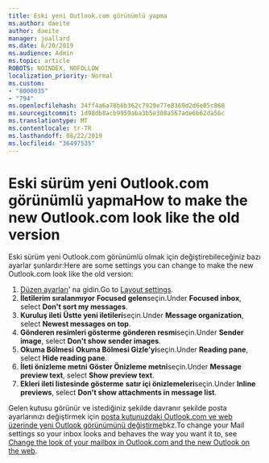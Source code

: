 ```yaml
---
title: Eski yeni Outlook.com görünümlü yapma
ms.author: daeite
author: daeite
manager: joallard
ms.date: 6/20/2019
ms.audience: Admin
ms.topic: article
ROBOTS: NOINDEX, NOFOLLOW
localization_priority: Normal
ms.custom:
- "8000035"
- "794"
ms.openlocfilehash: 34ff4a6a78b6b362c7929e77e8369d2d6e05c868
ms.sourcegitcommit: 1d98db8acb9959aba3b5e308a567ade6b62da56c
ms.translationtype: MT
ms.contentlocale: tr-TR
ms.lasthandoff: 08/22/2019
ms.locfileid: "36497535"
---
```

# <a name="how-to-make-the-new-outlookcom-look-like-the-old-version"></a><span data-ttu-id="f1805-102">Eski sürüm yeni Outlook.com görünümlü yapma</span><span class="sxs-lookup"><span data-stu-id="f1805-102">How to make the new Outlook.com look like the old version</span></span>

<span data-ttu-id="f1805-103">Eski sürüm yeni Outlook.com görünümlü olmak için değiştirebileceğiniz bazı ayarlar şunlardır:</span><span class="sxs-lookup"><span data-stu-id="f1805-103">Here are some settings you can change to make the new Outlook.com look like the old version:</span></span>

1. <span data-ttu-id="f1805-104">[Düzen ayarları](https://outlook.live.com/mail/options/mail/layout)' na gidin.</span><span class="sxs-lookup"><span data-stu-id="f1805-104">Go to [Layout settings](https://outlook.live.com/mail/options/mail/layout).</span></span>
1. <span data-ttu-id="f1805-105">**İletilerim sıralanmıyor** **Focused gelen**seçin.</span><span class="sxs-lookup"><span data-stu-id="f1805-105">Under **Focused inbox**, select **Don't sort my messages**.</span></span>
1. <span data-ttu-id="f1805-106">**Kuruluş ileti** **Üstte yeni iletileri**seçin.</span><span class="sxs-lookup"><span data-stu-id="f1805-106">Under **Message organization**, select **Newest messages on top**.</span></span>
1. <span data-ttu-id="f1805-107">**Gönderen resimleri gösterme** **gönderen resmi**seçin.</span><span class="sxs-lookup"><span data-stu-id="f1805-107">Under **Sender image**, select **Don't show sender images**.</span></span>
1. <span data-ttu-id="f1805-108">**Okuma Bölmesi** **Okuma Bölmesi Gizle'yi**seçin.</span><span class="sxs-lookup"><span data-stu-id="f1805-108">Under **Reading pane**, select **Hide reading pane**.</span></span>
1. <span data-ttu-id="f1805-109">**İleti önizleme metni** **Göster Önizleme metni**seçin.</span><span class="sxs-lookup"><span data-stu-id="f1805-109">Under **Message preview text**, select **Show preview text**.</span></span>
1. <span data-ttu-id="f1805-110">**Ekleri ileti listesinde gösterme** **satır içi önizlemeleri**seçin.</span><span class="sxs-lookup"><span data-stu-id="f1805-110">Under **Inline previews**, select **Don't show attachments in message list**.</span></span>

<span data-ttu-id="f1805-111">Gelen kutusu görünür ve istediğiniz şekilde davranır şekilde posta ayarlarınızı değiştirmek için [posta kutunuzdaki Outlook.com ve web üzerinde yeni Outlook görünümünü değiştirme](https://support.office.com/article/b41c2ecb-f23c-42b3-b7f8-659646d5e58c?wt.mc_id=Office_Outlook_com_Alchemy)bkz.</span><span class="sxs-lookup"><span data-stu-id="f1805-111">To change your Mail settings so your inbox looks and behaves the way you want it to, see [Change the look of your mailbox in Outlook.com and the new Outlook on the web](https://support.office.com/article/b41c2ecb-f23c-42b3-b7f8-659646d5e58c?wt.mc_id=Office_Outlook_com_Alchemy).</span></span>
